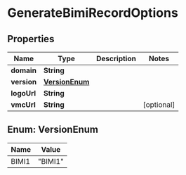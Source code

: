 

# GenerateBimiRecordOptions


## Properties

| Name | Type | Description | Notes |
|------------ | ------------- | ------------- | -------------|
|**domain** | **String** |  |  |
|**version** | [**VersionEnum**](#VersionEnum) |  |  |
|**logoUrl** | **String** |  |  |
|**vmcUrl** | **String** |  |  [optional] |



## Enum: VersionEnum

| Name | Value |
|---- | -----|
| BIMI1 | &quot;BIMI1&quot; |



